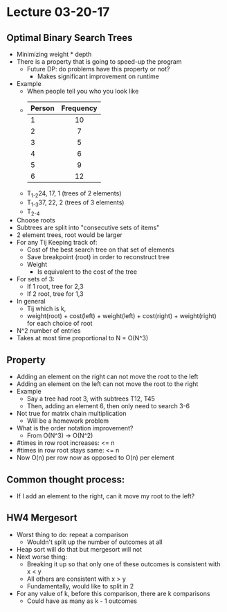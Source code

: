 # Lecture 03-20-17

## Optimal Binary Search Trees
- Minimizing weight * depth
- There is a property that is going to speed-up the program
    - Future DP: do problems have this property or not?
        - Makes significant improvement on runtime
- Example
    - When people tell you who you look like
    - | Person        | Frequency     |
      | ------------- |:-------------:|
      | 1 | 10 |
      | 2 | 7 |
      | 3 | 5 |
      | 4 | 6 |
      | 5 | 9 |
      | 6 | 12 |
    - T<sub>1-2</sub>24, 17, 1 (trees of 2 elements)
    - T<sub>1-3</sub>37, 22, 2 (trees of 3 elements)
    - T<sub>2-4</sub>
- Choose roots
- Subtrees are split into "consecutive sets of items"
- 2 element trees, root would be larger
- For any Tij Keeping track of:
    - Cost of the best search tree on that set of elements
    - Save breakpoint (root) in order to reconstruct tree
    - Weight
        - Is equivalent to the cost of the tree
- For sets of 3:
    - If 1 root, tree for 2,3
    - If 2 root, tree for 1,3
- In general
    - Tij which is k,
    - weight(root) + cost(left) + weight(left) + cost(right) + weight(right) for each choice of root
- N^2 number of entries
- Takes at most time proportional to N = O(N^3)

## Property
- Adding an element on the right can not move the root to the left
- Adding an element on the left can not move the root to the right
- Example
    - Say a tree had root 3, with subtrees T12, T45
    - Then, adding an element 6, then only need to search 3-6
- Not true for matrix chain multiplication
    - Will be a homework problem
- What is the order notation improvement?
    - From O(N^3) -> O(N^2)
- #times in row root increases: <= n
- #times in row root stays same: <= n
- Now O(n) per row now as opposed to O(n) per element

## Common thought process:
- If I add an element to the right, can it move my root to the left?

## HW4 Mergesort
- Worst thing to do: repeat a comparison
    - Wouldn't split up the number of outcomes at all
- Heap sort will do that but mergesort will not
- Next worse thing:
    - Breaking it up so that only one of these outcomes is consistent with x < y
    - All others are consistent with x > y
    - Fundamentally, would like to split in 2
- For any value of k, before this comparison, there are k comparisons
    - Could have as many as k - 1 outcomes